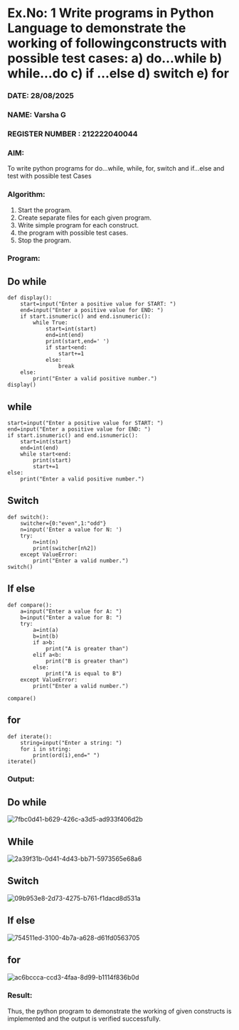 # Ex.No: 1 Write programs in Python Language to demonstrate the working of followingconstructs with possible test cases: a) do…while b) while…do c) if …else d) switch e) for 

### DATE: 28/08/2025
### NAME: Varsha G                                                                        
### REGISTER NUMBER : 212222040044

### AIM:  
To write python programs for do…while, while, for, switch and if…else and test with possible test 
Cases 

### Algorithm:
1. Start the program.
2. Create separate files for each given program.
3. Write simple program for each construct.
4.  the program with possible test cases.
5. Stop the program.
### Program:

## Do while
```
def display():
    start=input("Enter a positive value for START: ")
    end=input("Enter a positive value for END: ")
    if start.isnumeric() and end.isnumeric():
        while True:
            start=int(start)
            end=int(end)
            print(start,end=' ')
            if start<end:
                start+=1
            else:
                break
    else:
        print("Enter a valid positive number.")
display()
```

## while 

```
start=input("Enter a positive value for START: ")
end=input("Enter a positive value for END: ")
if start.isnumeric() and end.isnumeric():
    start=int(start)
    end=int(end)
    while start<end:
        print(start)
        start+=1
else:
    print("Enter a valid positive number.")
```

## Switch

```
def switch():
    switcher={0:"even",1:"odd"}
    n=input('Enter a value for N: ')
    try:
        n=int(n)
        print(switcher[n%2])
    except ValueError:
        print("Enter a valid number.")
switch()

```

## If else

```
def compare():
    a=input("Enter a value for A: ")
    b=input("Enter a value for B: ")
    try:
        a=int(a)
        b=int(b)
        if a>b:
            print("A is greater than")
        elif a<b:
            print("B is greater than")
        else:
            print("A is equal to B")
    except ValueError:
        print("Enter a valid number.")

compare()
```

## for

```
def iterate():
    string=input("Enter a string: ") 
    for i in string:
        print(ord(i),end=" ")
iterate()
```

### Output:

## Do while
![7fbc0d41-b629-426c-a3d5-ad933f406d2b](https://github.com/user-attachments/assets/1f464d36-7ae7-4e79-ba0a-4cd6fc5326d1)


## While 
![2a39f31b-0d41-4d43-bb71-5973565e68a6](https://github.com/user-attachments/assets/95db6053-0918-40d7-9dd9-abf1ad0bf470)


## Switch
![09b953e8-2d73-4275-b761-f1dacd8d531a](https://github.com/user-attachments/assets/67359367-b8db-41e9-b69b-718e449234b5)


## If else
![754511ed-3100-4b7a-a628-d61fd0563705](https://github.com/user-attachments/assets/25b0c1d3-0824-450d-9efd-4e528db6b3d6)

## for
![ac6bccca-ccd3-4faa-8d99-b1114f836b0d](https://github.com/user-attachments/assets/d862a942-3c9c-4e6e-b4f2-108d25eb87a3)



### Result:
Thus, the python program to demonstrate the working of given constructs is implemented and the output is verified successfully.
